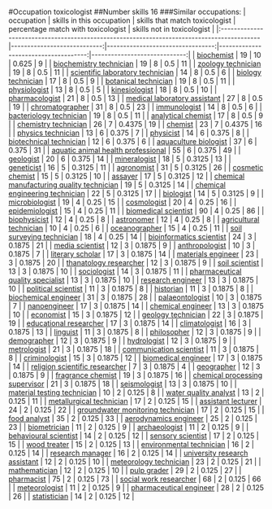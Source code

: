 #Occupation toxicologist
##Number skills 16
###Similar occupations:
| occupation                                                                                |   skills in this occupation |   skills that match toxicologist |   percentage match with toxicologist |   skills not in toxicologist |
|:------------------------------------------------------------------------------------------|----------------------------:|---------------------------------:|-------------------------------------:|-----------------------------:|
| [biochemist](biochemist.md)                                                               |                          19 |                               10 |                               0.625  |                            9 |
| [biochemistry technician](biochemistry_technician.md)                                     |                          19 |                                8 |                               0.5    |                           11 |
| [zoology technician](zoology_technician.md)                                               |                          19 |                                8 |                               0.5    |                           11 |
| [scientific laboratory technician](scientific_laboratory_technician.md)                   |                          14 |                                8 |                               0.5    |                            6 |
| [biology technician](biology_technician.md)                                               |                          17 |                                8 |                               0.5    |                            9 |
| [botanical technician](botanical_technician.md)                                           |                          19 |                                8 |                               0.5    |                           11 |
| [physiologist](physiologist.md)                                                           |                          13 |                                8 |                               0.5    |                            5 |
| [kinesiologist](kinesiologist.md)                                                         |                          18 |                                8 |                               0.5    |                           10 |
| [pharmacologist](pharmacologist.md)                                                       |                          21 |                                8 |                               0.5    |                           13 |
| [medical laboratory assistant](medical_laboratory_assistant.md)                           |                          27 |                                8 |                               0.5    |                           19 |
| [chromatographer](chromatographer.md)                                                     |                          31 |                                8 |                               0.5    |                           23 |
| [immunologist](immunologist.md)                                                           |                          14 |                                8 |                               0.5    |                            6 |
| [bacteriology technician](bacteriology_technician.md)                                     |                          19 |                                8 |                               0.5    |                           11 |
| [analytical chemist](analytical_chemist.md)                                               |                          17 |                                8 |                               0.5    |                            9 |
| [chemistry technician](chemistry_technician.md)                                           |                          26 |                                7 |                               0.4375 |                           19 |
| [chemist](chemist.md)                                                                     |                          23 |                                7 |                               0.4375 |                           16 |
| [physics technician](physics_technician.md)                                               |                          13 |                                6 |                               0.375  |                            7 |
| [physicist](physicist.md)                                                                 |                          14 |                                6 |                               0.375  |                            8 |
| [biotechnical technician](biotechnical_technician.md)                                     |                          12 |                                6 |                               0.375  |                            6 |
| [aquaculture biologist](aquaculture_biologist.md)                                         |                          37 |                                6 |                               0.375  |                           31 |
| [aquatic animal health professional](aquatic_animal_health_professional.md)               |                          55 |                                6 |                               0.375  |                           49 |
| [geologist](geologist.md)                                                                 |                          20 |                                6 |                               0.375  |                           14 |
| [mineralogist](mineralogist.md)                                                           |                          18 |                                5 |                               0.3125 |                           13 |
| [geneticist](geneticist.md)                                                               |                          16 |                                5 |                               0.3125 |                           11 |
| [agronomist](agronomist.md)                                                               |                          31 |                                5 |                               0.3125 |                           26 |
| [cosmetic chemist](cosmetic_chemist.md)                                                   |                          15 |                                5 |                               0.3125 |                           10 |
| [assayer](assayer.md)                                                                     |                          17 |                                5 |                               0.3125 |                           12 |
| [chemical manufacturing quality technician](chemical_manufacturing_quality_technician.md) |                          19 |                                5 |                               0.3125 |                           14 |
| [chemical engineering technician](chemical_engineering_technician.md)                     |                          22 |                                5 |                               0.3125 |                           17 |
| [biologist](biologist.md)                                                                 |                          14 |                                5 |                               0.3125 |                            9 |
| [microbiologist](microbiologist.md)                                                       |                          19 |                                4 |                               0.25   |                           15 |
| [cosmologist](cosmologist.md)                                                             |                          20 |                                4 |                               0.25   |                           16 |
| [epidemiologist](epidemiologist.md)                                                       |                          15 |                                4 |                               0.25   |                           11 |
| [biomedical scientist](biomedical_scientist.md)                                           |                          90 |                                4 |                               0.25   |                           86 |
| [biophysicist](biophysicist.md)                                                           |                          12 |                                4 |                               0.25   |                            8 |
| [astronomer](astronomer.md)                                                               |                          12 |                                4 |                               0.25   |                            8 |
| [agricultural technician](agricultural_technician.md)                                     |                          10 |                                4 |                               0.25   |                            6 |
| [oceanographer](oceanographer.md)                                                         |                          15 |                                4 |                               0.25   |                           11 |
| [soil surveying technician](soil_surveying_technician.md)                                 |                          18 |                                4 |                               0.25   |                           14 |
| [bioinformatics scientist](bioinformatics_scientist.md)                                   |                          24 |                                3 |                               0.1875 |                           21 |
| [media scientist](media_scientist.md)                                                     |                          12 |                                3 |                               0.1875 |                            9 |
| [anthropologist](anthropologist.md)                                                       |                          10 |                                3 |                               0.1875 |                            7 |
| [literary scholar](literary_scholar.md)                                                   |                          17 |                                3 |                               0.1875 |                           14 |
| [materials engineer](materials_engineer.md)                                               |                          23 |                                3 |                               0.1875 |                           20 |
| [thanatology researcher](thanatology_researcher.md)                                       |                          12 |                                3 |                               0.1875 |                            9 |
| [soil scientist](soil_scientist.md)                                                       |                          13 |                                3 |                               0.1875 |                           10 |
| [sociologist](sociologist.md)                                                             |                          14 |                                3 |                               0.1875 |                           11 |
| [pharmaceutical quality specialist](pharmaceutical_quality_specialist.md)                 |                          13 |                                3 |                               0.1875 |                           10 |
| [research engineer](research_engineer.md)                                                 |                          13 |                                3 |                               0.1875 |                           10 |
| [political scientist](political_scientist.md)                                             |                          11 |                                3 |                               0.1875 |                            8 |
| [historian](historian.md)                                                                 |                          11 |                                3 |                               0.1875 |                            8 |
| [biochemical engineer](biochemical_engineer.md)                                           |                          31 |                                3 |                               0.1875 |                           28 |
| [palaeontologist](palaeontologist.md)                                                     |                          10 |                                3 |                               0.1875 |                            7 |
| [nanoengineer](nanoengineer.md)                                                           |                          17 |                                3 |                               0.1875 |                           14 |
| [chemical engineer](chemical_engineer.md)                                                 |                          13 |                                3 |                               0.1875 |                           10 |
| [economist](economist.md)                                                                 |                          15 |                                3 |                               0.1875 |                           12 |
| [geology technician](geology_technician.md)                                               |                          22 |                                3 |                               0.1875 |                           19 |
| [educational researcher](educational_researcher.md)                                       |                          17 |                                3 |                               0.1875 |                           14 |
| [climatologist](climatologist.md)                                                         |                          16 |                                3 |                               0.1875 |                           13 |
| [linguist](linguist.md)                                                                   |                          11 |                                3 |                               0.1875 |                            8 |
| [philosopher](philosopher.md)                                                             |                          12 |                                3 |                               0.1875 |                            9 |
| [demographer](demographer.md)                                                             |                          12 |                                3 |                               0.1875 |                            9 |
| [hydrologist](hydrologist.md)                                                             |                          12 |                                3 |                               0.1875 |                            9 |
| [metrologist](metrologist.md)                                                             |                          21 |                                3 |                               0.1875 |                           18 |
| [communication scientist](communication_scientist.md)                                     |                          11 |                                3 |                               0.1875 |                            8 |
| [criminologist](criminologist.md)                                                         |                          15 |                                3 |                               0.1875 |                           12 |
| [biomedical engineer](biomedical_engineer.md)                                             |                          17 |                                3 |                               0.1875 |                           14 |
| [religion scientific researcher](religion_scientific_researcher.md)                       |                           7 |                                3 |                               0.1875 |                            4 |
| [geographer](geographer.md)                                                               |                          12 |                                3 |                               0.1875 |                            9 |
| [fragrance chemist](fragrance_chemist.md)                                                 |                          19 |                                3 |                               0.1875 |                           16 |
| [chemical processing supervisor](chemical_processing_supervisor.md)                       |                          21 |                                3 |                               0.1875 |                           18 |
| [seismologist](seismologist.md)                                                           |                          13 |                                3 |                               0.1875 |                           10 |
| [material testing technician](material_testing_technician.md)                             |                          10 |                                2 |                               0.125  |                            8 |
| [water quality analyst](water_quality_analyst.md)                                         |                          13 |                                2 |                               0.125  |                           11 |
| [metallurgical technician](metallurgical_technician.md)                                   |                          17 |                                2 |                               0.125  |                           15 |
| [assistant lecturer](assistant_lecturer.md)                                               |                          24 |                                2 |                               0.125  |                           22 |
| [groundwater monitoring technician](groundwater_monitoring_technician.md)                 |                          17 |                                2 |                               0.125  |                           15 |
| [food analyst](food_analyst.md)                                                           |                          35 |                                2 |                               0.125  |                           33 |
| [aerodynamics engineer](aerodynamics_engineer.md)                                         |                          25 |                                2 |                               0.125  |                           23 |
| [biometrician](biometrician.md)                                                           |                          11 |                                2 |                               0.125  |                            9 |
| [archaeologist](archaeologist.md)                                                         |                          11 |                                2 |                               0.125  |                            9 |
| [behavioural scientist](behavioural_scientist.md)                                         |                          14 |                                2 |                               0.125  |                           12 |
| [sensory scientist](sensory_scientist.md)                                                 |                          17 |                                2 |                               0.125  |                           15 |
| [wood treater](wood_treater.md)                                                           |                          15 |                                2 |                               0.125  |                           13 |
| [environmental technician](environmental_technician.md)                                   |                          16 |                                2 |                               0.125  |                           14 |
| [research manager](research_manager.md)                                                   |                          16 |                                2 |                               0.125  |                           14 |
| [university research assistant](university_research_assistant.md)                         |                          12 |                                2 |                               0.125  |                           10 |
| [meteorology technician](meteorology_technician.md)                                       |                          23 |                                2 |                               0.125  |                           21 |
| [mathematician](mathematician.md)                                                         |                          12 |                                2 |                               0.125  |                           10 |
| [pulp grader](pulp_grader.md)                                                             |                          29 |                                2 |                               0.125  |                           27 |
| [pharmacist](pharmacist.md)                                                               |                          75 |                                2 |                               0.125  |                           73 |
| [social work researcher](social_work_researcher.md)                                       |                          68 |                                2 |                               0.125  |                           66 |
| [meteorologist](meteorologist.md)                                                         |                          11 |                                2 |                               0.125  |                            9 |
| [pharmaceutical engineer](pharmaceutical_engineer.md)                                     |                          28 |                                2 |                               0.125  |                           26 |
| [statistician](statistician.md)                                                           |                          14 |                                2 |                               0.125  |                           12 |
